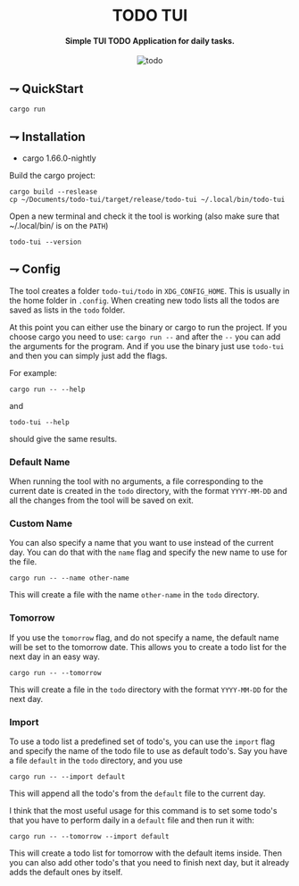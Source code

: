 <div align="center">

# TODO TUI

#### Simple TUI TODO Application for daily tasks.

![todo](https://i.imgur.com/RBMU8Pi.png)

</div>

## ⇁ QuickStart

```console
cargo run
```

## ⇁ Installation
* cargo 1.66.0-nightly

Build the cargo project:

```console
cargo build --reslease
cp ~/Documents/todo-tui/target/release/todo-tui ~/.local/bin/todo-tui
```

Open a new terminal and check it the tool is working (also make sure that
~/.local/bin/ is on the `PATH`)

```console
todo-tui --version
```

## ⇁ Config

The tool creates a folder `todo-tui/todo` in `XDG_CONFIG_HOME`. This is usually in
the home folder in `.config`. When creating new todo lists all the todos are
saved as lists in the `todo` folder.

At this point you can either use the binary or cargo to run the project. If you
choose cargo you need to use: `cargo run --` and after the `--` you can add the
arguments for the program. And if you use the binary just use `todo-tui` and
then you can simply just add the flags.

For example:

```console
cargo run -- --help
```

and

```console
todo-tui --help
```

should give the same results.

### Default Name

When running the tool with no arguments, a file corresponding to the current date
is created in the `todo` directory, with the format `YYYY-MM-DD` and all the
changes from the tool will be saved on exit.

### Custom Name

You can also specify a name that you want to use instead of the current day.
You can do that with the `name` flag and specify the new name to use for the
file.

```console
cargo run -- --name other-name
```

This will create a file with the name `other-name` in the `todo` directory.

### Tomorrow

If you use the `tomorrow` flag, and do not specify a name, the default name
will be set to the tomorrow date. This allows you to create a todo list for the
next day in an easy way.

```console
cargo run -- --tomorrow
```

This will create a file in the `todo` directory with the format `YYYY-MM-DD`
for the next day.

### Import

To use a todo list a predefined set of todo's, you can use the `import` flag
and specify the name of the todo file to use as default todo's. Say you have a
file `default` in the `todo` directory, and you use

```console
cargo run -- --import default
```

This will append all the todo's from the `default` file to the current day.

I think that the most useful usage for this command is to set some todo's that
you have to perform daily in a `default` file and then run it with:

```console
cargo run -- --tomorrow --import default
```

This will create a todo list for tomorrow with the default items inside. Then
you can also add other todo's that you need to finish next day, but it already
adds the default ones by itself.

